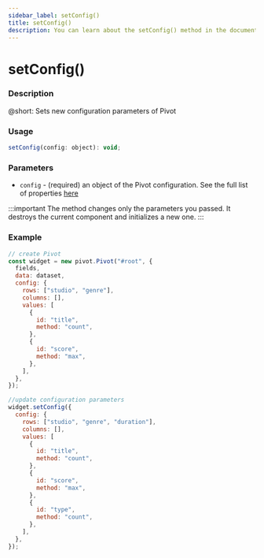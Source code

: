 ```yaml
---
sidebar_label: setConfig()
title: setConfig()
description: You can learn about the setConfig() method in the documentation of the DHTMLX JavaScript Pivot library. Browse developer guides and API reference, try out code examples and live demos, and download a free 30-day evaluation version of DHTMLX Pivot.
---
```


# setConfig()

### Description

@short: Sets new configuration parameters of Pivot

### Usage

~~~jsx {}
setConfig(config: object): void;
~~~

### Parameters

- `config` - (required) an object of the Pivot configuration. See the full list of properties [here](/api/overview/properties-overview)

:::important
The method changes only the parameters you passed. It destroys the current component and initializes a new one.
:::

### Example

~~~jsx
// create Pivot
const widget = new pivot.Pivot("#root", {
  fields,
  data: dataset,
  config: {
    rows: ["studio", "genre"],
    columns: [],
    values: [
      {
        id: "title",
        method: "count",
      },
      {
        id: "score",
        method: "max",
      },
    ],
  },
});

//update configuration parameters
widget.setConfig({
  config: {
    rows: ["studio", "genre", "duration"],
    columns: [],
    values: [
      {
        id: "title",
        method: "count",
      },
      {
        id: "score",
        method: "max",
      },
      {
        id: "type",
        method: "count",
      },
    ],
  },
});
~~~
